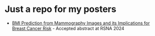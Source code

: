# Just a repo for my posters


- [BMI Prediction from Mammography Images and its Implications for Breast Cancer Risk](https://github.com/theodapamede/posters/blob/main/2024_theodapamede_bmi_prediction_from_mammo.pdf) - Accepted abstract at RSNA 2024
